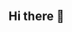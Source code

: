 ## Hi there 👋

<!--
**PolarisMurray/PolarisMurray** is a ✨ _special_ ✨ repository because its `README.md` (this file) appears on your GitHub profile.

![Metrics](./github-metrics.svg)

Here are some ideas to get you started:

- 🔭 I’m currently working on ...
- 🌱 I’m currently learning ...
- 👯 I’m looking to collaborate on ...
- 🤔 I’m looking for help with ...
- 💬 Ask me about ...
- 📫 How to reach me: ...
- 😄 Pronouns: ...
- ⚡ Fun fact: ...
-->
